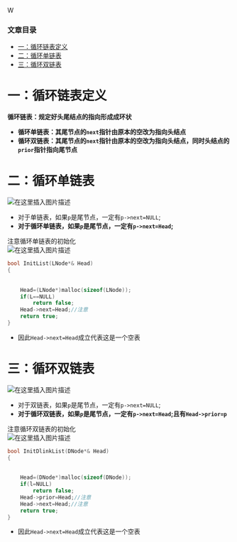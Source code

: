  W

### 文章目录

- [一：循环链表定义](#_4)
- [二：循环单链表](#_11)
- [三：循环双链表](#_38)

# 一：循环链表定义

**循环链表：规定好头尾结点的指向形成成环状**

- **循环单链表：其尾节点的`next`指针由原本的空改为指向头结点**
- **循环双链表：其尾节点的`next`指针由原本的空改为指向头结点，同时头结点的`prior`指针指向尾节点**

# 二：循环单链表

![在这里插入图片描述](https://ziquyun.com/main/csdn/img?url=https%3A%2F%2Fimg-blog.csdnimg.cn%2F0b4c78f70ad6420980a13f5f2dde884e.png%3Fx-oss-process%3Dimage%2Fwatermark%2Ctype_ZHJvaWRzYW5zZmFsbGJhY2s%2Cshadow_50%2Ctext_Q1NETiBA5oiR5pOm5LqGREo%3D%2Csize_20%2Ccolor_FFFFFF%2Ct_70%2Cg_se%2Cx_16&rfUrl=https%3A%2F%2Fzhangxing-tech.blog.csdn.net%2Farticle%2Fdetails%2F121256671)

- 对于单链表，如果`p`是尾节点，一定有`p->next=NULL`;
- **对于循环单链表，如果`p`是尾节点，一定有`p->next=Head`;**

注意循环单链表的初始化  
![在这里插入图片描述](https://ziquyun.com/main/csdn/img?url=https%3A%2F%2Fimg-blog.csdnimg.cn%2F794b194476834bdf819779fa284b096e.png&rfUrl=https%3A%2F%2Fzhangxing-tech.blog.csdn.net%2Farticle%2Fdetails%2F121256671)

```c
bool InitList(LNode*& Head)
{
            
            
	Head=(LNode*)malloc(sizeof(LNode));
	if(L==NULL)
		return false;
	Head->next=Head;//注意
	return true;
}
```

- 因此`Head->next=Head`成立代表这是一个空表

# 三：循环双链表

![在这里插入图片描述](https://ziquyun.com/main/csdn/img?url=https%3A%2F%2Fimg-blog.csdnimg.cn%2F908ca94957ff423bb1a0f05d85aa8a7a.png&rfUrl=https%3A%2F%2Fzhangxing-tech.blog.csdn.net%2Farticle%2Fdetails%2F121256671)

- 对于双链表，如果`p`是尾节点，一定有`p->next=NULL`;
- **对于循环双链表，如果`p`是尾节点，一定有`p->next=Head`;且有`Head->prior=p`**

注意循环双链表的初始化  
![在这里插入图片描述](https://ziquyun.com/main/csdn/img?url=https%3A%2F%2Fimg-blog.csdnimg.cn%2F162c8cbb36374cc8ab28efb770f1a8b2.png%3Fx-oss-process%3Dimage%2Fwatermark%2Ctype_ZHJvaWRzYW5zZmFsbGJhY2s%2Cshadow_50%2Ctext_Q1NETiBA5oiR5pOm5LqGREo%3D%2Csize_20%2Ccolor_FFFFFF%2Ct_70%2Cg_se%2Cx_16&rfUrl=https%3A%2F%2Fzhangxing-tech.blog.csdn.net%2Farticle%2Fdetails%2F121256671)

```c
bool InitDlinkList(DNode*& Head)
{
            
            
	Head=(DNode*)malloc(sizeof(DNode));
	if(l=NULL)
		return false;
	Head->prior=Head;//注意
	Head->next=Head;//注意
	return true;
}
```

- 因此`Head->next=Head`成立代表这是一个空表